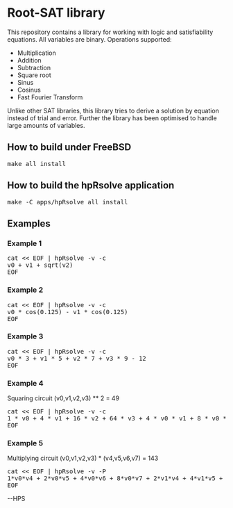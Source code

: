 # Root-SAT library

This repository contains a library for working with logic and
satisfiability equations. All variables are binary. Operations
supported:

- Multiplication
- Addition
- Subtraction
- Square root
- Sinus
- Cosinus
- Fast Fourier Transform

Unlike other SAT libraries, this library tries to derive a solution
by equation instead of trial and error. Further the library has been
optimised to handle large amounts of variables.

## How to build under FreeBSD
<pre>
make all install
</pre>

## How to build the hpRsolve application
<pre>
make -C apps/hpRsolve all install
</pre>

## Examples

### Example 1
<pre>
cat << EOF | hpRsolve -v -c
v0 + v1 + sqrt(v2)
EOF
</pre>

### Example 2
<pre>
cat << EOF | hpRsolve -v -c
v0 * cos(0.125) - v1 * cos(0.125)
EOF
</pre>

### Example 3
<pre>
cat << EOF | hpRsolve -v -c
v0 * 3 + v1 * 5 + v2 * 7 + v3 * 9 - 12
EOF
</pre>

### Example 4
Squaring circuit (v0,v1,v2,v3) ** 2 = 49
<pre>
cat << EOF | hpRsolve -v -c
1 * v0 + 4 * v1 + 16 * v2 + 64 * v3 + 4 * v0 * v1 + 8 * v0 * v2 + 16 * v0 * v3 + 16 * v1 * v2 + 32 * v1 * v3 + 64 * v2 * v3 - 49
EOF
</pre>

### Example 5
Multiplying circuit (v0,v1,v2,v3) * (v4,v5,v6,v7) = 143
<pre>
cat << EOF | hpRsolve -v -P
1*v0*v4 + 2*v0*v5 + 4*v0*v6 + 8*v0*v7 + 2*v1*v4 + 4*v1*v5 + 8*v1*v6 + 16*v1*v7 + 4*v2*v4 + 8*v2*v5 + 16*v2*v6 + 32*v2*v7 + 8*v3*v4 + 16*v3*v5 + 32*v3*v6 + 64*v3*v7 - 143
EOF
</pre>

--HPS
